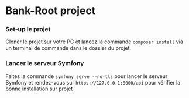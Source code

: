 # Bank-Root project

### Set-up le projet

Cloner le projet sur votre PC et lancez la commande ` composer install ` via un terminal de commande dans le dossier du projet. 

### Lancer le serveur Symfony

Faites la commande `symfony serve --no-tls` pour lancer le serveur Symfony et rendez-vous sur ` https://127.0.0.1:8000/api ` pour vérifier la bonne installation sur projet